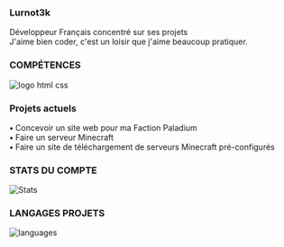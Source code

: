 ### **Lurnot3k**

Développeur Français concentré sur ses projets<br />
J'aime bien coder, c'est un loisir que j'aime beaucoup pratiquer.

### **COMPÉTENCES**

![logo html css](https://cdn.discordapp.com/attachments/566639457286094860/835136088288788480/css-html2-e1517475681211-2.png)

### **Projets actuels**

**•** Concevoir un site web pour ma Faction Paladium
<br />**•** Faire un serveur Minecraft<br />
**•** Faire un site de téléchargement de serveurs Minecraft pré-configurés

### **STATS DU COMPTE**

![Stats](https://github-readme-stats.vercel.app/api?username=orangina-mc&show_icons=true&theme=algolia&locale=fr)

### **LANGAGES PROJETS**

![languages](https://github-readme-stats.vercel.app/api/top-langs/?username=orangina-mc&layout=compact&bg_color=262626&text_colo=ffffff)

